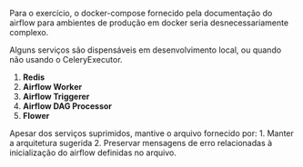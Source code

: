 Para o exercício, o docker-compose fornecido pela documentação do airflow para ambientes de produção em docker seria desnecessariamente complexo. 

Alguns serviços são dispensáveis em desenvolvimento local, ou quando não usando o CeleryExecutor.

1. **Redis**
2. **Airflow Worker**
3. **Airflow Triggerer**
4. **Airflow DAG Processor**
5. **Flower**

Apesar dos serviços suprimidos, mantive o arquivo fornecido por: 
    1. Manter a arquitetura sugerida
    2. Preservar mensagens de erro relacionadas à inicialização do airflow definidas no arquivo.

